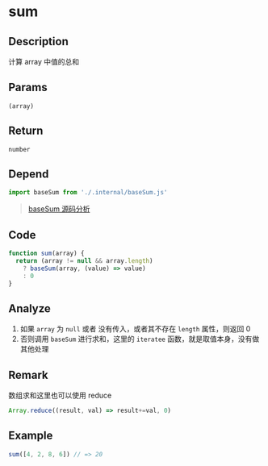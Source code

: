 # sum

## Description
计算 array 中值的总和
## Params
`(array)`
## Return
`number`
## Depend
```js
import baseSum from './.internal/baseSum.js'
```
> [baseSum 源码分析](../internal/baseSum.md)
> 

## Code
```js
function sum(array) {
  return (array != null && array.length)
    ? baseSum(array, (value) => value)
    : 0
}
```
## Analyze
1. 如果 `array` 为 `null` 或者 没有传入，或者其不存在 `length` 属性，则返回 0
2. 否则调用 `baseSum` 进行求和，这里的 `iteratee` 函数，就是取值本身，没有做其他处理
## Remark
数组求和这里也可以使用 reduce
```js
Array.reduce((result, val) => result+=val, 0)
```
## Example
```js
sum([4, 2, 8, 6]) // => 20
```
